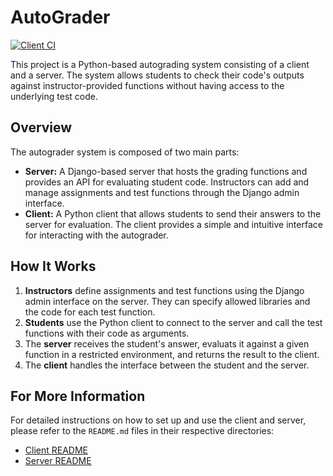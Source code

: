 # AutoGrader

[![Client CI](https://github.com/azzeloof/autograder/actions/workflows/client-ci.yml/badge.svg)](https://github.com/azzeloof/autograder/actions/workflows/client-ci.yml)

This project is a Python-based autograding system consisting of a client and a server. The system allows students to check their code's outputs against instructor-provided functions without having access to the underlying test code.

## Overview

The autograder system is composed of two main parts:

*   **Server:** A Django-based server that hosts the grading functions and provides an API for evaluating student code. Instructors can add and manage assignments and test functions through the Django admin interface.
*   **Client:** A Python client that allows students to send their answers to the server for evaluation. The client provides a simple and intuitive interface for interacting with the autograder.

## How It Works

1.  **Instructors** define assignments and test functions using the Django admin interface on the server. They can specify allowed libraries and the code for each test function.
2.  **Students** use the Python client to connect to the server and call the test functions with their code as arguments.
3.  The **server** receives the student's answer, evaluats it against a given function in a restricted environment, and returns the result to the client.
4.  The **client** handles the interface between the student and the server.

## For More Information

For detailed instructions on how to set up and use the client and server, please refer to the `README.md` files in their respective directories:

*   [Client README](./client-src/README.md)
*   [Server README](./server-src/README.md)
